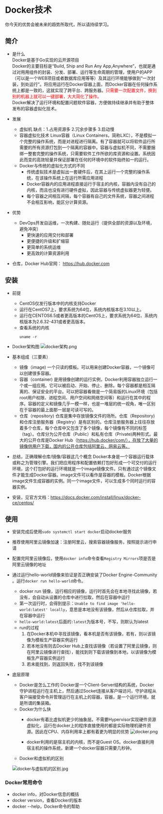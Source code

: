 # Docker技术
你今天的优势会被未来的趋势所取代，所以请持续学习。
## 简介

+ 是什么  
Docker是基于Go实现的云开源项目</br>
Docker的主要目标是“Build, Ship and Run Any App,Anywhere”，也就是通过对用用组件的封装、分发、部署、运行等生命周期的管理，使用户的APP（可以是一个WEB项目或者数据库应用等等）及其运行环境能够做到“一次封装，到处运行”。将应用运行在Docker容器上面，而Docker容器在任何操作系统上都是一致的，这就实现了跨平台、跨服务器。<font color="red">只需要一次配置文件，换到别的机器上就可以一键部署，大大简化了操作。</font></br>
Docker解决了运行环境和配置问题软件容器，方便做持续继承并有助于整体发布的容器虚拟化技术。

+ 发展
    - 虚拟机
    缺点：1.占用资源多 2.冗余步骤多 3.启动慢
    - 容器虚拟化技术
    Linux容器（Linux Containers，简称LXC），不是模拟一个完整的操作系统，而是对进程进行隔离。有了容器就可以将软件运行所需要的所有资源打包到一个隔离的容器中。容器与虚拟机不同，不需要捆绑一整套完整的操作系统，只需要软件工作所欲的库资源和设置。系统因此而变的高效轻量并保证部署在任何的环境中的软件始终如一的运行。
    - Docker与传统的虚拟化方式的不同
        * 传统虚拟技术是虚拟出一套硬件后，在其上运行一个完整的操作系统，在该操作系统上在运行所需应用进程
        * Docker容器内的应用进程直接运行于宿主的内核，容器内没有自己的内核，而且也没有进行硬件虚拟，因此容器与传统虚拟器更为轻便。
        * 每个容器之间相互间隔，每个容器有自己的文件系统，容器之间进程不会相互影响，能区分计算资源。
+ 优势
    - DevOps开发自运维，一次构建、随处运行（提供全部的资源以及环境，避免冲突）
        * 更快速的应用交付和部署
        * 更便捷的升级和扩缩容
        * 更简单的系统运维
        * 更高效的计算资源利用
+ 仓库，Docker Hub官网： https://hub.docker.com

## 安装
+ 前提
    - CentOS仅发行版本中的内核支持Docker
    - 运行在CentOS7上，要求系统为64位，系统内核版本在3.10以上。
    - 运行在CENTOS6.5或者更高版本的CentOS上，要求系统为64位、系统内核版本为2.6.32-431或者更高版本。
    - 查看系统的内核
        ```linux
        uname -r
        ```
+ Docker架构图
![docker架构.png](https://i.loli.net/2019/11/29/Oxyms6T5DVv3XJH.jpg)
+ 基本组成（三要素）
    - 镜像（image)
        一个只读的模板。可以用来创建Docker容器，一个镜像可以创建很多容器。
    - 容器（container)
        是用镜像创建的运行实例，Docker利用容器独立运行一个或一组应用。它可以被启动、开始、停止、删除。每个容器都是相互隔离的、保证安全的平台。可以把容器看做是一个简易版的Linux环境（包括root用户权限、进程空间、用户空间和网络空间等）和运行在其中的程序。容器的定义和镜像几乎一模一样，也是一堆层的统一视角，唯一区别在于容器的最上面那一层是可读可写的。
    - 仓库（repository)
        仓库是集中存放镜像文件的场所。仓库（Repository)和仓库注册服务器（Registry）是有区别的。仓库注册服务器上往往存放着多个仓库，每个仓库中又包含了多个镜像，每个镜像有不同的标签（tag）。仓库分为公开仓库（Public）和私有仓库（Private)两种形式。最大的公开仓库是Docker Hub（https://hub.docker/com/），存放了大量的镜像供用户下载，国内的公开仓库包括阿里云、网易云等。

+ 总结，正确理解仓库/镜像/容器这几个概念
    Docker本身是一个容器运行载体或称之为管理引擎。我们把应用程序和配置依赖打包好形成一个可交付的运行环境，这个打包好的运行环境就是一个image镜像文件。只有通过这个镜像文件才能生成Docker容器。image文件可以看作是容器的模板。Docker根据image文件生成容器的实例。同一个image文件，可以生成多个同时运行的容器实例。

+ 安装，见官方文档：https://docs.docker.com/install/linux/docker-ce/centos/
## 使用
+ 安装完成后使用`sudo systemctl start docker`启动docker服务
+ 推荐使用阿里云镜像加速：注册阿里云，搜索容器镜像服务，按照提示进行申请
+ 配置完阿里云镜像后，使用`docker info`命令查看`Registry Mirrors`项是否是阿里云镜像的地址
+ 通过运行hello-world镜像来验证是否正确安装了Docker Engine-Community 。运行`docker run hello-world`命令。
    - docker run 镜像，运行相应的镜像，运行时首先会在本地寻找此镜像，若没有，会自动从设置的仓库中进行拉取，然后在容器中运行
    - 第一次运行时，会得到提示：`Unable to find image 'hello-world:latest' locally`，意思是本地没有该镜像，然后从仓库拉取，并在容器中运行
    - `hello-world:latest`后面的`:latest`为版本号，不写，则默认为latest
    - run的过程
        1. 在Docker本机中寻找该镜像，看本机是否有该镜像，若有，则以该镜像为模板生产容器实例运行
        2. 若本地没有则去Docker Hub上查找该镜像（若设置了阿里云镜像，则在阿里云镜像进行查找），能找到则下载该镜像到本地，以该镜像为模板生产容器实例运行
        3. 若未能找到，则返回失败，找不到该镜像

+ 底层原理
    - Docker是怎么工作的
        Docker是一个Client-Server结构的系统，Docker守护进程运行在主机上，然后通过Socket连接从客户端访问，守护进程从客户端接受命令并管理运行在主机上的容器，容器，是一个运行环境，就是所谓的集装箱。
    - Docker为什么快
        * docker有着比虚拟机更少的抽象层。不需要Hypervisor实现硬件资源虚拟化，运行在docker上的程序直接使用的都是实际物理机硬件资源。因此在CPU、内存利用率上都有着更为明显的优势
        ![docker.png](https://i.loli.net/2019/11/29/K9tEiTJuX5lnRdO.jpg)

        * docker利用的是宿主机的内核，而不是Guest OS。docker直接利用宿主机的操作系统，新建一个docker容器只需要几秒钟。
    - Docker和虚拟机的区别

    ![docker与虚拟机的区别.jpg](https://i.loli.net/2019/11/29/LsfpxybV6eXDHO5.jpg)

### Docker常用命令
+ docker info，对Docker信息的概括
+ docker version，查看Docker的版本
+ docker --help，Docker命令的帮助



